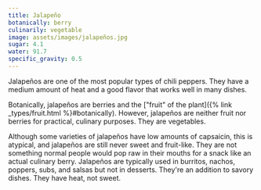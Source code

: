 ```yaml
---
title: Jalapeño
botanically: berry
culinarily: vegetable
image: assets/images/jalapeños.jpg
sugar: 4.1
water: 91.7
specific_gravity: 0.5
---
```

Jalapeños are one of the most popular types of chili peppers. They have a medium amount of heat and a good flavor that works well in many dishes.

Botanically, jalapeños are berries and the ["fruit" of the plant]({% link _types/fruit.html %}#botanically). However, jalapeños are neither fruit nor berries for practical, culinary purposes. They are vegetables.

Although some varieties of jalapeños have low amounts of capsaicin, this is atypical, and jalapeños are still never sweet and fruit-like. They are not something normal people would pop raw in their mouths for a snack like an actual culinary berry. Jalapeños are typically used in burritos, nachos, poppers, subs, and salsas but not in desserts. They're an addition to savory dishes. They have heat, not sweet.